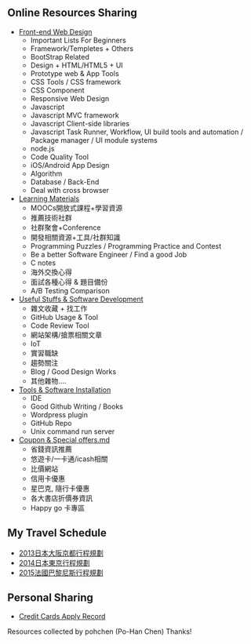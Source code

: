 
## Online Resources Sharing
* [Front-end Web Design](https://github.com/pohchen/Useful-resources/blob/master/Front-end%20Web%20Design.md)
    * Important Lists For Beginners
    * Framework/Templetes + Others
    * BootStrap Related
    * Design + HTML/HTML5 + UI
    * Prototype web & App Tools
    * CSS Tools / CSS framework
    * CSS Component
    * Responsive Web Design
    * Javascript
    * Javascript MVC framework
    * Javascript Client-side libraries
    * Javascript Task Runner, Workflow, UI build tools and automation / Package manager / UI module systems
    * node.js
    * Code Quality Tool
    * iOS/Android App Design
    * Algorithm
    * Database / Back-End
    * Deal with cross browser
* [Learning Materials](https://github.com/pohchen/Useful-resources/blob/master/Learning%20Materials.md)
    * MOOCs開放式課程+學習資源
    * 推薦技術社群
    * 社群聚會+Conference
    * 開發相關資源+工具/社群知識
    * Programming Puzzles / Programming Practice and Contest
    * Be a better Software Engineer / Find a good Job
    * C notes
    * 海外交換心得
    * 面試各種心得 & 題目備份
    * A/B Testing Comparison
* [Useful Stuffs & Software Development](https://github.com/pohchen/Useful-resources/blob/master/Useful%20Stuffs%20%26%20Software%20Development.md)
    * 雜文收藏 + 找工作
    * GitHub Usage & Tool
    * Code Review Tool
    * 網站架構/搶票相關文章
    * IoT
    * 實習職缺
    * 趨勢關注
    * Blog / Good Design Works
    * 其他雜物....
* [Tools & Software Installation](https://github.com/pohchen/Useful-resources/blob/master/Tools%20%26%20Software%20Installation.md)
    * IDE
    * Good Github Writing / Books
    * Wordpress plugin
    * GitHub Repo
    * Unix command run server
* [Coupon & Special offers.md](https://github.com/pohchen/Useful-resources/blob/master/Coupon%20%26%20Special%20offers.md)
    * 省錢資訊推薦
    * 悠遊卡/一卡通/icash相關
    * 比價網站
    * 信用卡優惠
    * 星巴克, 隨行卡優惠
    * 各大書店折價券資訊
    * Happy go 卡專區

## My Travel Schedule
* [2013日本大阪京都行程規劃](https://github.com/pohchen/Useful-resources/blob/master/japan-osaka-travel.pdf)
* [2014日本東京行程規劃](https://github.com/pohchen/Useful-resources/blob/master/japan-tokyo-travel.pdf)
* [2015法國巴黎尼斯行程規劃](https://github.com/pohchen/Useful-resources/blob/master/france-paris-nice.md)

## Personal Sharing
* [Credit Cards Apply Record](https://github.com/pohchen/Useful-resources/blob/master/Credit%20Cards%20Apply%20Record.md)

Resources collected by pohchen (Po-Han Chen)
Thanks!
